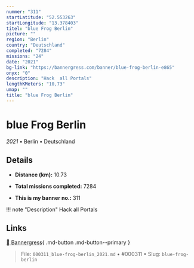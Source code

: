 ```yaml
---
nummer: "311"
startLatitude: "52.553263"
startLongitude: "13.378403"
titel: "blue Frog Berlin"
picture: ""
region: "Berlin"
country: "Deutschland"
completed: "7284"
missions: "24"
date: "2021"
bg-link: "https://bannergress.com/banner/blue-frog-berlin-e865"
onyx: "0"
description: "Hack  all Portals"
lengthKMeters: "10,73"
umap: ""
title: "blue Frog Berlin"
---
```

# blue Frog Berlin

*2021* • Berlin • Deutschland



## Details
- **Distance (km):** 10.73

- **Total missions completed:** 7284
- **This is my banner no.:** 311


!!! note "Description"
    Hack  all Portals



## Links
[🔗 Bannergress](https://bannergress.com/banner/blue-frog-berlin-e865){ .md-button .md-button--primary }



> File: `000311_blue-frog-berlin_2021.md` • #000311 • Slug: `blue-frog-berlin`
